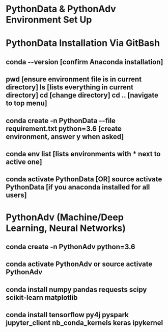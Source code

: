 # PythonData & PythonAdv Environment Set Up

# PythonData Installation Via GitBash
## conda --version [confirm Anaconda installation]
## pwd [ensure environment file is in current directory] ls [lists everything in current directory] cd [change directory] cd .. [navigate to top menu]
## conda create -n PythonData --file requirement.txt python=3.6 [create environment, answer y when asked]
## conda env list [lists environments with * next to active one]
## conda activate PythonData [OR] source activate PythonData [if you anaconda installed for all users]

# PythonAdv (Machine/Deep Learning, Neural Networks)
## conda create -n PythonAdv python=3.6
## conda activate PythonAdv or source activate PythonAdv
## conda install numpy pandas requests scipy scikit-learn matplotlib
## conda install tensorflow py4j pyspark jupyter_client nb_conda_kernels keras ipykernel
